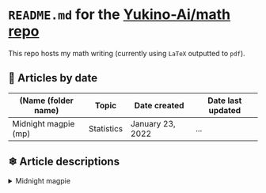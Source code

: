 # `README.md` for the [Yukino-Ai/math repo](https://github.com/Yukino-Ai/math)

This repo hosts my math writing (currently using `LaTeX` outputted to `pdf`).

## 📅 Articles by date

| (Name (folder name)  | Topic      | Date created     | Date last updated |
| -------------------- | ---------- | ---------------- | ----------------- |
| Midnight magpie (mp) | Statistics | January 23, 2022 | ...               |

## ❄ Article descriptions

<details>
<summary>Midnight magpie</summary>

These are my personal statistics notes for the [TTS data science course](https://github.com/Ai-Yukino/tts-ds) I'm taking. I'll try to be mathematically rigorous but possibly lazy, e.g. writing `real random variable` instead of `continuous data` but not defining what a random variable is.

</details>
